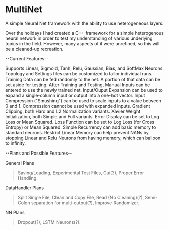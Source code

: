 # MultiNet
A simple Neural Net framework with the ability to use heterogeneous layers. 

Over the holidays I had created a C++ framework for a simple 
heterogenous neural network in order to test my understanding of various underlying topics
in the field. However, many aspects of it were unrefined, so this will be a cleaned-up recreation.  

--Current Features--

Supports Linear, Sigmoid, Tanh, Relu, Gaussian, Bias, and SoftMax Neurons. 
Topology and Settings files can be customized to tailor individual runs. 
Training Data can be fed randomly to the net. A portion of that data can be set aside for testing. 
After Training and Testing, Manual Inputs can be entered to use the newly trained net. 
Input/Ouput Expansion can be used to expand a single-column input or output into a one-hot vector. 
Input Compression ("Smushing") can be used to scale inputs to a value between 0 and 1. Compression cannot be used with expanded inputs. 
Gradient Clipping, both Hard and L2 Normalization variants. 
Xavier Weight Initialization, both Simple and Full variants. 
Error Display can be set to Log Loss or Mean Squared. 
Loss Function can be set to Log Loss (for Cross Entropy) or Mean Squared. 
Simple Recurrency can add basic memory to standard neurons. 
Restrict Linear Memory can help prevent NANs by stopping Linear and Relu Neurons from having memory, which can balloon to infinity. 

--Plans and Possible Features--

General Plans
>Saving/Loading, 
>Experimental Test Files, 
>Gui(?), 
>Proper Error Handling.

DataHandler Plans
>Split Single File, 
>Clean and Copy File, Read (No Cleaning)(?), 
>Semi-Colon separation for multi-output(?), 
>Improve Randomizer.

NN Plans
>Dropout(?), 
>LSTM Neurons(?).

